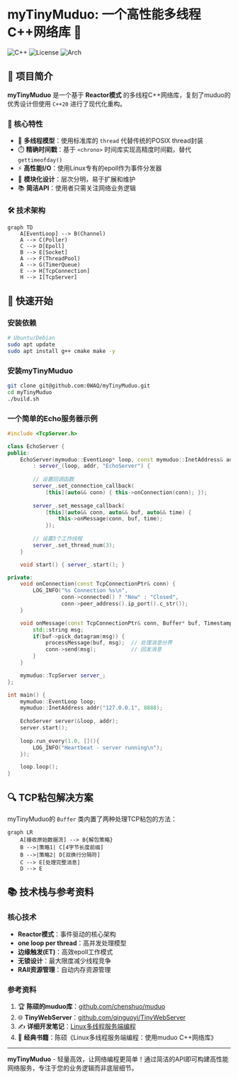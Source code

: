 # myTinyMuduo: 一个高性能多线程C++网络库 🚀

![C++](https://img.shields.io/badge/C++-20-blue?logo=c++)
![License](https://img.shields.io/badge/License-MIT-green)
![Arch](https://img.shields.io/badge/Ubuntu-Linux_epoll-blueviolet)

## 📖 项目简介

**myTinyMuduo** 是一个基于 **Reactor模式** 的多线程C++网络库，复刻了muduo的优秀设计但使用 `C++20` 进行了现代化重构。

### 🌟 核心特性
- 🧵 **多线程模型**：使用标准库的 `thread` 代替传统的POSIX thread封装
- ⏱️ **精确时间戳**：基于 `<chrono>` 时间库实现高精度时间戳，替代 `gettimeofday()`
- ⚡ **高性能I/O**：使用Linux专有的epoll作为事件分发器
- 🧩 **模块化设计**：层次分明，易于扩展和维护
- 📚 **简洁API**：使用者只需关注网络业务逻辑

### 🛠️ 技术架构
```mermaid
graph TD
    A[EventLoop] --> B(Channel)
    A --> C(Poller)
    C --> D[Epoll]
    B --> E[Socket]
    A --> F(ThreadPool)
    A --> G(TimerQueue)
    E --> H[TcpConnection]
    H --> I[TcpServer]
```

## 🚀 快速开始

### 安装依赖
```bash
# Ubuntu/Debian
sudo apt update
sudo apt install g++ cmake make -y
```

### 安装myTinyMuduo
```bash
git clone git@github.com:0WAQ/myTinyMuduo.git
cd myTinyMuduo
./build.sh
```

### 一个简单的Echo服务器示例
```cpp
#include <TcpServer.h>

class EchoServer {
public:
    EchoServer(mymuduo::EventLoop* loop, const mymuduo::InetAddress& addr)
        : server_(loop, addr, "EchoServer") {
        
        // 设置回调函数
        server_.set_connection_callback(
            [this](auto&& conn) { this->onConnection(conn); });
            
        server_.set_message_callback(
            [this](auto&& conn, auto&& buf, auto&& time) { 
                this->onMessage(conn, buf, time); 
            });
        
        // 设置3个工作线程
        server_.set_thread_num(3);
    }

    void start() { server_.start(); }

private:
    void onConnection(const TcpConnectionPtr& conn) {
        LOG_INFO("%s Connection %s\n", 
                 conn->connected() ? "New" : "Closed",
                 conn->peer_address().ip_port().c_str());
    }

    void onMessage(const TcpConnectionPtr& conn, Buffer* buf, Timestamp time) {
        std::string msg;
        if(buf->pick_datagram(msg)) {
            processMessage(buf, msg);  // 处理消息分界
            conn->send(msg);           // 回发消息
        }
    }

    mymuduo::TcpServer server_;
};

int main() {
    mymuduo::EventLoop loop;
    mymuduo::InetAddress addr("127.0.0.1", 8888);
    
    EchoServer server(&loop, addr);
    server.start();
    
    loop.run_every(1.0, [](){
        LOG_INFO("Heartbeat - server running\n");
    });

    loop.loop();
}
```

## 🔍 TCP粘包解决方案
myTinyMuduo的 `Buffer` 类内置了两种处理TCP粘包的方法：
```mermaid
graph LR
    A[接收原始数据流] --> B{解包策略}
    B -->|策略1| C[4字节长度前缀]
    B -->|策略2| D[双换行分隔符]
    C --> E[处理完整消息]
    D --> E
```

## 📚 技术栈与参考资料
### 核心技术
- **Reactor模式**：事件驱动的核心架构
- **one loop per thread**：高并发处理模型
- **边缘触发(ET)**：高效epoll工作模式
- **无锁设计**：最大限度减少线程竞争
- **RAII资源管理**：自动内存资源管理

### 参考资料
1. 🏆 **陈硕的muduo库**：[github.com/chenshuo/muduo](https://github.com/chenshuo/muduo)
2. 🌐 **TinyWebServer**：[github.com/qinguoyi/TinyWebServer](https://github.com/qinguoyi/TinyWebServer)
3. ✍️ **详细开发笔记**：[Linux多线程服务端编程](https://www.cnblogs.com/S1mpleBug/p/16712003.html)
4. 📘 **经典书籍**：陈硕《Linux多线程服务端编程：使用muduo C++网络库》

---

**myTinyMuduo** - 轻量高效，让网络编程更简单！通过简洁的API即可构建高性能网络服务，专注于您的业务逻辑而非底层细节。